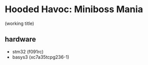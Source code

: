 # Hooded Havoc: Miniboss Mania

(working title)

## hardware

- stm32 (f091rc)
- basys3 (xc7a35tcpg236-1)


